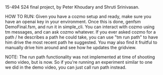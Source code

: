 15-494 S24 final project, by Peter Khoudary and Shruti Srinivasan.

HOW TO RUN:
Given you have a cozmo setup and ready, make sure you have an openai key in your environment. Once this is done, genfsm DemoFinal.fsm, and run it in simple_cli.
You can interact with cozmo using tm messages, and can ask cozmo whatever. If you ever asked cozmo for a path / he describes a path he could take, you can use "tm run path" to have him drive the most recent path he suggested. You may
also find it fruitful to manually drive him around and see how he updates the gridview.

NOTE: The run path functionality was not implemented at time of shooting demo video, but is now. So if you're running an experiment similar to one we did in the demo video, you can just call run path instead.
